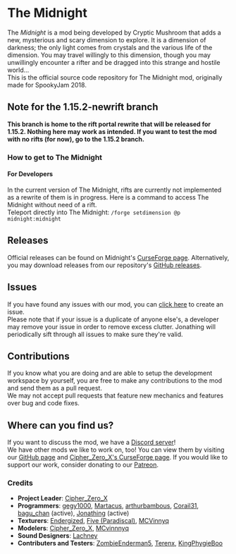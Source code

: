 # The Midnight  
The *Midnight* is a mod being developed by Cryptic Mushroom that adds a new, mysterious and scary dimension to explore. It is a dimension of darkness; the only light comes from crystals and the various life of the dimension. You may travel willingly to this dimension, though you may unwillingly encounter a rifter and be dragged into this strange and hostile world...  
This is the official source code repository for The Midnight mod, originally made for SpookyJam 2018.

## Note for the 1.15.2-newrift branch
**This branch is home to the rift portal rewrite that will be released for 1.15.2. Nothing here may work as intended. If you want to test the mod with no rifts (for now), go to the 1.15.2 branch.**

### How to get to The Midnight

#### For Developers
In the current version of The Midnight, rifts are currently not implemented as a rewrite of them is in progress. Here is a command to access The Midnight without need of a rift.  
Teleport directly into The Midnight: `/forge setdimension @p midnight:midnight`

## Releases  
Official releases can be found on Midnight's [CurseForge page](https://minecraft.curseforge.com/projects/the-midnight). Alternatively, you may download releases from our repository's [GitHub releases](https://github.com/Cryptic-Mushroom/The-Midnight/releases).

## Issues  
If you have found any issues with our mod, you can [click here](https://github.com/Cryptic-Mushroom/The-Midnight/issues/new) to create an issue.  
Please note that if your issue is a duplicate of anyone else's, a developer may remove your issue in order to remove excess clutter. Jonathing will periodically sift through all issues to make sure they're valid.

## Contributions  
If you know what you are doing and are able to setup the development workspace by yourself, you are free to make any contributions to the mod and send them as a pull request.  
We may not accept pull requests that feature new mechanics and features over bug and code fixes.

## Where can you find us?
If you want to discuss the mod, we have a [Discord server](https://discord.gg/Rdc86yA)!  
We have other mods we like to work on, too! You can view them by visiting our [GitHub page](https://github.com/Cryptic-Mushroom) and [Cipher_Zero_X's CurseForge page](https://www.curseforge.com/members/cipher_zero_x/projects).
If you would like to support our work, consider donating to our [Patreon](https://www.patreon.com/crypticmushroom).

### Credits  
- **Project Leader**: [Cipher_Zero_X](https://github.com/cipherzerox)
- **Programmers**: [gegy1000](https://github.com/gegy1000), [Martacus](https://github.com/Martacus), [arthurbambous](https://github.com/arthurbambou), [Corail31](https://github.com/Corail31), [bagu_chan](https://github.com/pentantan) (active), [Jonathing](https://gitlab.com/Jonathing) (active)
- **Texturers**: [Endergized](https://github.com/Endergy), [Five (Paradiscal)](https://github.com/fivelol), [MCVinnyq](https://github.com/MCVinnyq)
- **Modelers**: [Cipher_Zero_X](https://github.com/cipherzerox), [MCvinnnyq](https://github.com/MCVinnyq)
- **Sound Designers**: [Lachney](https://xjon.me)
- **Contributers and Testers**: [ZombieEnderman5](https://github.com/ZombieEnderman5), [Terenx](https://github.com/Terenx), [KingPhygieBoo](https://gitlab.com/KingPhygieBoo)